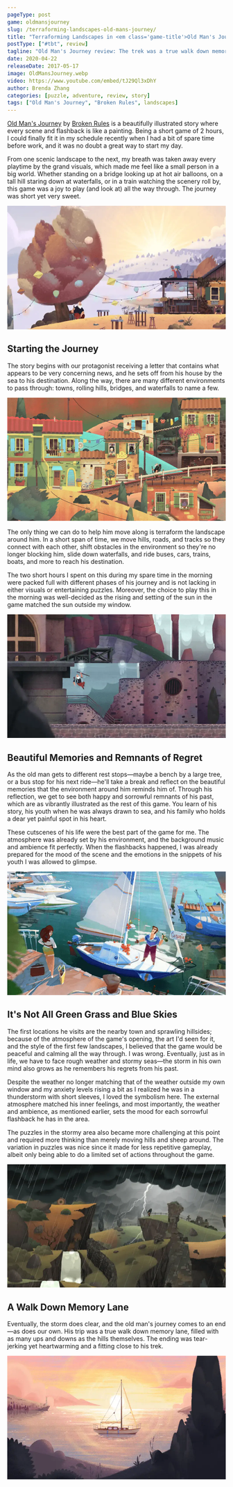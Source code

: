 ```yaml
---
pageType: post
game: oldmansjourney
slug: /terraforming-landscapes-old-mans-journey/
title: "Terraforming Landscapes in <em class='game-title'>Old Man's Journey</em>"
postType: ["#tbt", review]
tagline: "Old Man's Journey review: The trek was a true walk down memory lane, filled with as many ups and downs as the hills themselves."
date: 2020-04-22
releaseDate: 2017-05-17
image: OldMansJourney.webp
video: https://www.youtube.com/embed/tJ29Ql3xDhY
author: Brenda Zhang
categories: [puzzle, adventure, review, story]
tags: ["Old Man's Journey", "Broken Rules", landscapes]
---
```


[Old Man's Journey](http://www.oldmansjourney.com/) by [Broken Rules](http://brokenrul.es/) is a beautifully illustrated story where every scene and flashback is like a painting. Being a short game of 2 hours, I could finally fit it in my schedule recently when I had a bit of spare time before work, and it was no doubt a great way to start my day.

From one scenic landscape to the next, my breath was taken away every playtime by the grand visuals, which made me feel like a small person in a big world. Whether standing on a bridge looking up at hot air balloons, on a tall hill staring down at waterfalls, or in a train watching the scenery roll by, this game was a joy to play (and look at) all the way through. The journey was short yet very sweet.

![Scene in Old Man's Journey][image0]

## Starting the Journey

The story begins with our protagonist receiving a letter that contains what appears to be very concerning news, and he sets off from his house by the sea to his destination. Along the way, there are many different environments to pass through: towns, rolling hills, bridges, and waterfalls to name a few.

![Town in Old Man's Journey][image1]

The only thing we can do to help him move along is terraform the landscape around him. In a short span of time, we move hills, roads, and tracks so they connect with each other, shift obstacles in the environment so they're no longer blocking him, slide down waterfalls, and ride buses, cars, trains, boats, and more to reach his destination.

The two short hours I spent on this during my spare time in the morning were packed full with different phases of his journey and is not lacking in either visuals or entertaining puzzles. Moreover, the choice to play this in the morning was well-decided as the rising and setting of the sun in the game matched the sun outside my window.

![Waterfall in Old Man's Journey][image2]

## Beautiful Memories and Remnants of Regret

As the old man gets to different rest stops—maybe a bench by a large tree, or a bus stop for his next ride—he'll take a break and reflect on the beautiful memories that the environment around him reminds him of. Through his reflection, we get to see both happy and sorrowful remnants of his past, which are as vibrantly illustrated as the rest of this game. You learn of his story, his youth when he was always drawn to sea, and his family who holds a dear yet painful spot in his heart.

These cutscenes of his life were the best part of the game for me. The atmosphere was already set by his environment, and the background music and ambience fit perfectly. When the flashbacks happened, I was already prepared for the mood of the scene and the emotions in the snippets of his youth I was allowed to glimpse.

![Memory from youth in Old Man's Journey][image3]

## It's Not All Green Grass and Blue Skies

The first locations he visits are the nearby town and sprawling hillsides; because of the atmosphere of the game's opening, the art I'd seen for it, and the style of the first few landscapes, I believed that the game would be peaceful and calming all the way through. I was wrong. Eventually, just as in life, we have to face rough weather and stormy seas—the storm in his own mind also grows as he remembers his regrets from his past.

Despite the weather no longer matching that of the weather outside my own window and my anxiety levels rising a bit as I realized he was in a thunderstorm with short sleeves, I loved the symbolism here. The external atmosphere matched his inner feelings, and most importantly, the weather and ambience, as mentioned earlier, sets the mood for each sorrowful flashback he has in the area.

The puzzles in the stormy area also became more challenging at this point and required more thinking than merely moving hills and sheep around. The variation in puzzles was nice since it made for less repetitive gameplay, albeit only being able to do a limited set of actions throughout the game.

![Stormy scene in Old Man's Journey][image4]

## A Walk Down Memory Lane

Eventually, the storm does clear, and the old man's journey comes to an end—as does our own. His trip was a true walk down memory lane, filled with as many ups and downs as the hills themselves. The ending was tear-jerking yet heartwarming and a fitting close to his trek.

![Sunset and sailboat in Old Man's Journey][image5]

[image0]: ../../../images/post/oldmansjourney/OldMansJourney0.webp
[image1]: ../../../images/post/oldmansjourney/OldMansJourney1.webp
[image2]: ../../../images/post/oldmansjourney/OldMansJourney2.webp
[image3]: ../../../images/post/oldmansjourney/OldMansJourney3.webp
[image4]: ../../../images/post/oldmansjourney/OldMansJourney4.webp
[image5]: ../../../images/post/oldmansjourney/OldMansJourney5.webp
